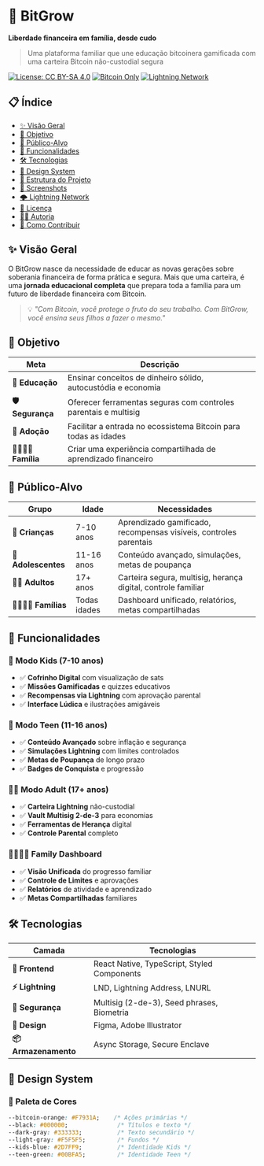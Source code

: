 # 🌱 BitGrow

**Liberdade financeira em família, desde cudo**

> Uma plataforma familiar que une educação bitcoinera gamificada com uma carteira Bitcoin não-custodial segura

[![License: CC BY-SA 4.0](https://img.shields.io/badge/License-CC_BY--SA_4.0-lightgrey.svg)](https://creativecommons.org/licenses/by-sa/4.0/)
[![Bitcoin Only](https://img.shields.io/badge/Bitcoin-Only-orange.svg)](https://bitcoin.org/)
[![Lightning Network](https://img.shields.io/badge/Lightning-Network-blue.svg)](https://lightning.network/)

## 📋 Índice

- [✨ Visão Geral](#-visão-geral)
- [🎯 Objetivo](#-objetivo)
- [👥 Público-Alvo](#-público-alvo)
- [🚀 Funcionalidades](#-funcionalidades)
- [🛠️ Tecnologias](#️-tecnologias)
- [🎨 Design System](#-design-system)
- [📁 Estrutura do Projeto](#-estrutura-do-projeto)
- [📸 Screenshots](#-screenshots)
- [🌩️ Lightning Network](#️-lightning-network)
- [📄 Licença](#-licença)
- [👨‍💻 Autoria](#-autoria)
- [🤝 Como Contribuir](#-como-contribuir)

## ✨ Visão Geral

O BitGrow nasce da necessidade de educar as novas gerações sobre soberania financeira de forma prática e segura. Mais que uma carteira, é uma **jornada educacional completa** que prepara toda a família para um futuro de liberdade financeira com Bitcoin.

> 💡 *"Com Bitcoin, você protege o fruto do seu trabalho. Com BitGrow, você ensina seus filhos a fazer o mesmo."*

## 🎯 Objetivo

| Meta | Descrição |
|------|-----------|
| **🧠 Educação** | Ensinar conceitos de dinheiro sólido, autocustódia e economia |
| **🛡️ Segurança** | Oferecer ferramentas seguras com controles parentais e multisig |
| **🚀 Adoção** | Facilitar a entrada no ecossistema Bitcoin para todas as idades |
| **👨‍👩‍👧‍👦 Família** | Criar uma experiência compartilhada de aprendizado financeiro |

## 👥 Público-Alvo

| Grupo | Idade | Necessidades |
|-------|-------|--------------|
| **🧒 Crianças** | 7-10 anos | Aprendizado gamificado, recompensas visíveis, controles parentais |
| **🧑 Adolescentes** | 11-16 anos | Conteúdo avançado, simulações, metas de poupança |
| **👨‍💼 Adultos** | 17+ anos | Carteira segura, multisig, herança digital, controle familiar |
| **👨‍👩‍👧‍👦 Famílias** | Todas idades | Dashboard unificado, relatórios, metas compartilhadas |

## 🚀 Funcionalidades

### 🧒 Modo Kids (7-10 anos)
- ✅ **Cofrinho Digital** com visualização de sats
- ✅ **Missões Gamificadas** e quizzes educativos
- ✅ **Recompensas via Lightning** com aprovação parental
- ✅ **Interface Lúdica** e ilustrações amigáveis

### 🧑 Modo Teen (11-16 anos)
- ✅ **Conteúdo Avançado** sobre inflação e segurança
- ✅ **Simulações Lightning** com limites controlados
- ✅ **Metas de Poupança** de longo prazo
- ✅ **Badges de Conquista** e progressão

### 👨‍💼 Modo Adult (17+ anos)
- ✅ **Carteira Lightning** não-custodial
- ✅ **Vault Multisig 2-de-3** para economias
- ✅ **Ferramentas de Herança** digital
- ✅ **Controle Parental** completo

### 👨‍👩‍👧‍👦 Family Dashboard
- ✅ **Visão Unificada** do progresso familiar
- ✅ **Controle de Limites** e aprovações
- ✅ **Relatórios** de atividade e aprendizado
- ✅ **Metas Compartilhadas** familiares

## 🛠️ Tecnologias

| Camada | Tecnologias |
|--------|-------------|
| **📱 Frontend** | React Native, TypeScript, Styled Components |
| **⚡ Lightning** | LND, Lightning Address, LNURL |
| **🔐 Segurança** | Multisig (2-de-3), Seed phrases, Biometria |
| **🎨 Design** | Figma, Adobe Illustrator |
| **📦 Armazenamento** | Async Storage, Secure Enclave |

## 🎨 Design System

### 🎯 Paleta de Cores
```css
--bitcoin-orange: #F7931A;    /* Ações primárias */
--black: #000000;              /* Títulos e texto */
--dark-gray: #333333;          /* Texto secundário */
--light-gray: #F5F5F5;         /* Fundos */
--kids-blue: #2D7FF9;          /* Identidade Kids */
--teen-green: #00BFA5;         /* Identidade Teen */


